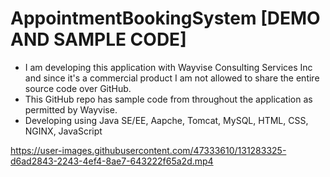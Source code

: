 # AppointmentBookingSystem [DEMO AND SAMPLE CODE]
* I am developing this application with Wayvise Consulting Services Inc and since it's a commercial product I am not allowed to share the entire source code over GitHub.
* This GitHub repo has sample code from throughout the application as permitted by Wayvise.
* Developing using Java SE/EE, Aapche, Tomcat, MySQL, HTML, CSS, NGINX, JavaScript


https://user-images.githubusercontent.com/47333610/131283325-d6ad2843-2243-4ef4-8ae7-643222f65a2d.mp4

